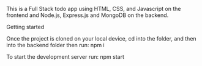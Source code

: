 This is a Full Stack todo app using HTML, CSS, and Javascript on the frontend and Node.js, Express.js and MongoDB on the backend.

Getting started

Once the project is cloned on your local device, cd into the folder, and then into the backend folder then run:
npm i

To start the development server run:
npm start
